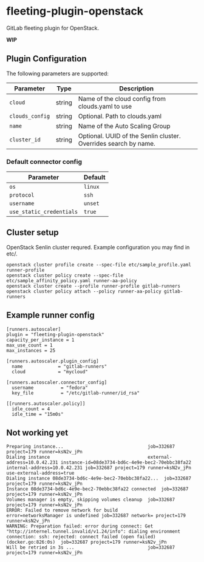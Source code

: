 fleeting-plugin-openstack
=========================

GitLab fleeting plugin for OpenStack.

**WIP**

Plugin Configuration
--------------------

The following parameters are supported:

| Parameter             | Type   | Description |
|-----------------------|--------|-------------|
| `cloud` | string | Name of the cloud config from clouds.yaml to use |
| `clouds_config` | string | Optional. Path to clouds.yaml |
| `name`                | string | Name of the Auto Scaling Group |
| `cluster_id` | string | Optional. UUID of the Senlin cluster. Overrides search by name. |

### Default connector config

| Parameter                | Default  |
|--------------------------|----------|
| `os`                     | `linux`  |
| `protocol`               | `ssh` |
| `username`               | `unset` |
| `use_static_credentials` | `true`  |

Cluster setup
-------------

OpenStack Senlin cluster requred. Example configuration you may find in etc/.

```
openstack cluster profile create --spec-file etc/sample_profile.yaml runner-profile
openstack cluster policy create --spec-file etc/sample_affinity_policy.yaml runner-aa-policy
openstack cluster create --profile runner-profile gitlab-runners
openstack cluster policy attach --policy runner-aa-policy gitlab-runners
```

Example runner config
---------------------
```
[runners.autoscaler]
plugin = "fleeting-plugin-openstack"
capacity_per_instance = 1
max_use_count = 1
max_instances = 25

[runners.autoscaler.plugin_config]
  name             = "gitlab-runners"
  cloud            = "mycloud"

[runners.autoscaler.connector_config]
  username          = "fedora"
  key_file          = "/etc/gitlab-runner/id_rsa"

[[runners.autoscaler.policy]]
  idle_count = 4
  idle_time = "15m0s"
```

Not working yet
---------------
```
Preparing instance...                               job=332687 project=179 runner=ksN2v_jPn
Dialing instance                                    external-address=10.0.42.231 instance-id=08de3734-bd6c-4e9e-bec2-70ebbc38fa22 internal-address=10.0.42.231 job=332687 project=179 runner=ksN2v_jPn use-external-address=true
Dialing instance 08de3734-bd6c-4e9e-bec2-70ebbc38fa22...  job=332687 project=179 runner=ksN2v_jPn
Instance 08de3734-bd6c-4e9e-bec2-70ebbc38fa22 connected  job=332687 project=179 runner=ksN2v_jPn
Volumes manager is empty, skipping volumes cleanup  job=332687 project=179 runner=ksN2v_jPn
ERROR: Failed to remove network for build           error=networksManager is undefined job=332687 network= project=179 runner=ksN2v_jPn
WARNING: Preparation failed: error during connect: Get "http://internel.tunnel.invalid/v1.24/info": dialing environment connection: ssh: rejected: connect failed (open failed) (docker.go:826:0s)  job=332687 project=179 runner=ksN2v_jPn
Will be retried in 3s ...                           job=332687 project=179 runner=ksN2v_jPn
```
